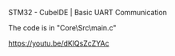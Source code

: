 STM32 - CubeIDE | Basic UART Communication

The code is in "Core\Src\main.c"

https://youtu.be/dKlQsZcZYAc
